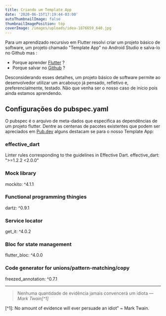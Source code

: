 ```yaml
---
title: Criando um Template App
date: '2020-06-15T17:19:44-03:00'
autoThumbnailImage: false
thumbnailImagePosition: top
coverImage: /images/uploads/idea-1876659_640.jpg
---
```

Para um aprendizado recursivo em Flutter resolvi criar um projeto básico de software, um projeto chamado "Template App" no Android Studio e salva-lo no Github mas :

* Porque aprender [Flutter](https://medium.com/toshiossada/por-que-flutter-8f17cc2bb02e) ?
* Porque salvar no [Github](http://blog.virtuacreative.com.br/introducao-ao-github.html) ?

Desconsiderando esses detalhes, um projeto básico de software permite ao desenvolvedor utilizar um arcabouço já pensado, refletivo e, preferencialmente, testado. Não que venha ser o nosso caso de início pois ainda estamos aprendendo. 

<!--more-->

## Configurações do pubspec.yaml

O pubspec é o arquivo de meta-dados que especifica as dependências de um projeto flutter. Dentre as centenas de pacotes existentes que podem ser apreciados em [Pub.dev](https://pub.dev/) alguns destacam se para o nosso Template App:

### effective_dart

 Linter rules corresponding to the guidelines in Effective Dart.
  effective_dart: ">=1.2.2 <2.0.0"

### Mock library

  mockito: ^4.1.1

### Functional programming thingies

  dartz: ^0.9.1

### Service locator

  get_it: ^4.0.2

### Bloc for state management

  flutter_bloc: ^4.0.0

### Code generator for unions/pattern-matching/copy

  freezed_annotation: ^0.7.1

***

> Nenhuma quantidade de evidência jamais convencerá um idiota
> — <cite>Mark Twain\[^1]</cite>

\[^1]: No amount of evidence will ever persuade an idiot" ~ Mark Twain.
